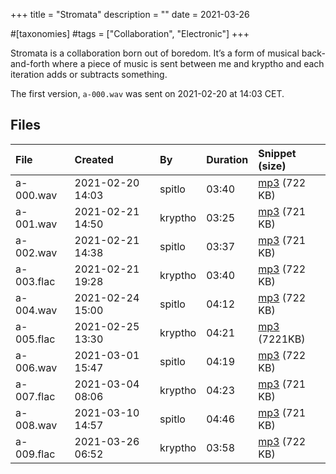 +++
title = "Stromata"
description = ""
date = 2021-03-26

#[taxonomies]
#tags = ["Collaboration", "Electronic"]
+++

Stromata is a collaboration born out of boredom. It’s a form of musical back-and-forth where a piece of music is sent between me and kryptho and each iteration adds or subtracts something.

The first version, `a-000.wav` was sent on 2021-02-20 at 14:03 CET.

## Files

| File       | Created          | By       | Duration | Snippet (size)                                                  |
|:-----------|:-----------------|:---------|:---------|:----------------------------------------------------------------|
| a-000.wav  | 2021-02-20 14:03 | spitlo   |    03:40 | [mp3](https://files.mefirst.se/stromata/mp3/a-000.mp3) (722 KB) |
| a-001.wav  | 2021-02-21 14:50 | kryptho  |    03:25 | [mp3](https://files.mefirst.se/stromata/mp3/a-001.mp3) (721 KB) |
| a-002.wav  | 2021-02-21 14:38 | spitlo   |    03:37 | [mp3](https://files.mefirst.se/stromata/mp3/a-002.mp3) (721 KB) |
| a-003.flac | 2021-02-21 19:28 | kryptho  |    03:40 | [mp3](https://files.mefirst.se/stromata/mp3/a-003.mp3) (722 KB) |
| a-004.wav  | 2021-02-24 15:00 | spitlo   |    04:12 | [mp3](https://files.mefirst.se/stromata/mp3/a-004.mp3) (722 KB) |
| a-005.flac | 2021-02-25 13:30 | kryptho  |    04:21 | [mp3](https://files.mefirst.se/stromata/mp3/a-005.mp3) (7221KB) |
| a-006.wav  | 2021-03-01 15:47 | spitlo   |    04:19 | [mp3](https://files.mefirst.se/stromata/mp3/a-006.mp3) (722 KB) |
| a-007.flac | 2021-03-04 08:06 | kryptho  |    04:23 | [mp3](https://files.mefirst.se/stromata/mp3/a-007.mp3) (721 KB) |
| a-008.wav  | 2021-03-10 14:57 | spitlo   |    04:46 | [mp3](https://files.mefirst.se/stromata/mp3/a-008.mp3) (721 KB) |
| a-009.flac | 2021-03-26 06:52 | kryptho  |    03:58 | [mp3](https://files.mefirst.se/stromata/mp3/a-009.mp3) (722 KB) |
